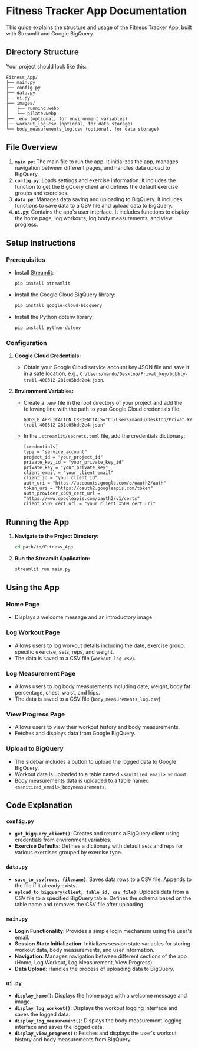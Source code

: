 # Fitness Tracker App Documentation

This guide explains the structure and usage of the Fitness Tracker App, built with Streamlit and Google BigQuery.

## Directory Structure

Your project should look like this:

```
Fitness_App/
├── main.py
├── config.py
├── data.py
├── ui.py
├── images/
│   ├── running.webp
│   └── pilate.webp
├── .env (optional, for environment variables)
├── workout_log.csv (optional, for data storage)
└── body_measurements_log.csv (optional, for data storage)
```

## File Overview

1. **`main.py`**: The main file to run the app. It initializes the app, manages navigation between different pages, and handles data upload to BigQuery.
2. **`config.py`**: Loads settings and exercise information. It includes the function to get the BigQuery client and defines the default exercise groups and exercises.
3. **`data.py`**: Manages data saving and uploading to BigQuery. It includes functions to save data to a CSV file and upload data to BigQuery.
4. **`ui.py`**: Contains the app's user interface. It includes functions to display the home page, log workouts, log body measurements, and view progress.

## Setup Instructions

### Prerequisites

- Install [Streamlit](https://docs.streamlit.io/library/get-started/installation):
  ```bash
  pip install streamlit
  ```
- Install the Google Cloud BigQuery library:
  ```bash
  pip install google-cloud-bigquery
  ```
- Install the Python dotenv library:
  ```bash
  pip install python-dotenv
  ```

### Configuration

1. **Google Cloud Credentials:**
   - Obtain your Google Cloud service account key JSON file and save it in a safe location, e.g., `C:/Users/mandu/Desktop/Privat_key/bubbly-trail-400312-281c05bdd2e4.json`.
   
2. **Environment Variables:**
   - Create a `.env` file in the root directory of your project and add the following line with the path to your Google Cloud credentials file:
     ```
     GOOGLE_APPLICATION_CREDENTIALS="C:/Users/mandu/Desktop/Privat_key/bubbly-trail-400312-281c05bdd2e4.json"
     ```
   - In the `.streamlit/secrets.toml` file, add the credentials dictionary:
     ```
     [credentials]
     type = "service_account"
     project_id = "your_project_id"
     private_key_id = "your_private_key_id"
     private_key = "your_private_key"
     client_email = "your_client_email"
     client_id = "your_client_id"
     auth_uri = "https://accounts.google.com/o/oauth2/auth"
     token_uri = "https://oauth2.googleapis.com/token"
     auth_provider_x509_cert_url = "https://www.googleapis.com/oauth2/v1/certs"
     client_x509_cert_url = "your_client_x509_cert_url"
     ```

## Running the App

1. **Navigate to the Project Directory:**
   ```bash
   cd path/to/Fitness_App
   ```

2. **Run the Streamlit Application:**
   ```bash
   streamlit run main.py
   ```

## Using the App

### Home Page

- Displays a welcome message and an introductory image.

### Log Workout Page

- Allows users to log workout details including the date, exercise group, specific exercise, sets, reps, and weight.
- The data is saved to a CSV file (`workout_log.csv`).

### Log Measurement Page

- Allows users to log body measurements including date, weight, body fat percentage, chest, waist, and hips.
- The data is saved to a CSV file (`body_measurements_log.csv`).

### View Progress Page

- Allows users to view their workout history and body measurements.
- Fetches and displays data from Google BigQuery.

### Upload to BigQuery

- The sidebar includes a button to upload the logged data to Google BigQuery.
- Workout data is uploaded to a table named `<sanitized_email>_workout`.
- Body measurements data is uploaded to a table named `<sanitized_email>_bodymeasurements`.

## Code Explanation

### `config.py`
- **`get_bigquery_client()`**: Creates and returns a BigQuery client using credentials from environment variables.
- **Exercise Defaults**: Defines a dictionary with default sets and reps for various exercises grouped by exercise type.

### `data.py`
- **`save_to_csv(rows, filename)`**: Saves data rows to a CSV file. Appends to the file if it already exists.
- **`upload_to_bigquery(client, table_id, csv_file)`**: Uploads data from a CSV file to a specified BigQuery table. Defines the schema based on the table name and removes the CSV file after uploading.

### `main.py`
- **Login Functionality**: Provides a simple login mechanism using the user's email.
- **Session State Initialization**: Initializes session state variables for storing workout data, body measurements, and user information.
- **Navigation**: Manages navigation between different sections of the app (Home, Log Workout, Log Measurement, View Progress).
- **Data Upload**: Handles the process of uploading data to BigQuery.

### `ui.py`
- **`display_home()`**: Displays the home page with a welcome message and image.
- **`display_log_workout()`**: Displays the workout logging interface and saves the logged data.
- **`display_log_measurement()`**: Displays the body measurement logging interface and saves the logged data.
- **`display_view_progress()`**: Fetches and displays the user's workout history and body measurements from BigQuery.
